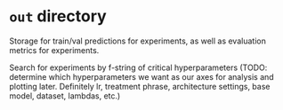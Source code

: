 # `out` directory

Storage for train/val predictions for experiments, as well as evaluation metrics 
for experiments. 

Search for experiments by f-string of critical hyperparameters (TODO: determine which 
hyperparameters we want as our axes for analysis and plotting later. Definitely 
lr, treatment phrase, architecture settings, base model, dataset, lambdas, etc.)

